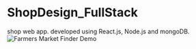 # ShopDesign_FullStack
shop web app. developed using React.js, Node.js and mongoDB.
![Farmers Market Finder Demo](demo/demo.gif)
